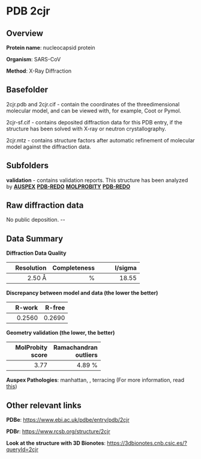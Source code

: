# PDB 2cjr

## Overview

**Protein name**: nucleocapsid protein

**Organism**: SARS-CoV

**Method**: X-Ray Diffraction

## Basefolder

2cjr.pdb and 2cjr.cif - contain the coordinates of the threedimensional molecular model, and can be viewed with, for example, Coot or Pymol.

2cjr-sf.cif - contains deposited diffraction data for this PDB entry, if the structure has been solved with X-ray or neutron crystallography.

2cjr.mtz - contains structure factors after automatic refinement of molecular model against the diffraction data.

## Subfolders





**validation** - contains validation reports. This structure has been analyzed by [**AUSPEX**](https://github.com/thorn-lab/coronavirus_structural_task_force/tree/master/pdb/nucleocapsid_protein/SARS-CoV/2cjr/validation/auspex) [**PDB-REDO**](https://github.com/thorn-lab/coronavirus_structural_task_force/tree/master/pdb/nucleocapsid_protein/SARS-CoV/2cjr/validation/pdb-redo) [**MOLPROBITY**](https://github.com/thorn-lab/coronavirus_structural_task_force/tree/master/pdb/nucleocapsid_protein/SARS-CoV/2cjr/validation/molprobity) [**PDB-REDO**](https://github.com/thorn-lab/coronavirus_structural_task_force/blob/master/pdb/nucleocapsid_protein/SARS-CoV/2cjr/validation/Xtriage_output.log) 

## Raw diffraction data

No public deposition. --<br> 

## Data Summary
**Diffraction Data Quality**

|   | Resolution | Completeness| I/sigma |
|---|-------------:|----------------:|--------------:|
|   |2.50 Å|      %|<img width=50/>18.55|

**Discrepancy between model and data (the lower the better)**

|   | **R-work**| **R-free**   
|---|-------------:|----------------:|           
||  0.2560|  0.2690|

**Geometry validation (the lower, the better)**

|   |**MolProbity<br>score**| **Ramachandran<br>outliers** 
|---|-------------:|----------------:|
||  3.77|  4.89 %|

**Auspex Pathologies**: manhattan, , terracing (For more information, read [this](https://github.com/thorn-lab/coronavirus_structural_task_force/blob/master/pdb/nucleocapsid_protein/SARS-CoV/2cjr/validation/auspex/2cjr_auspex_comments.txt))

 



## Other relevant links 
**PDBe**:  https://www.ebi.ac.uk/pdbe/entry/pdb/2cjr
 
**PDBr**: https://www.rcsb.org/structure/2cjr 

**Look at the structure with 3D Bionotes**: https://3dbionotes.cnb.csic.es/?queryId=2cjr

